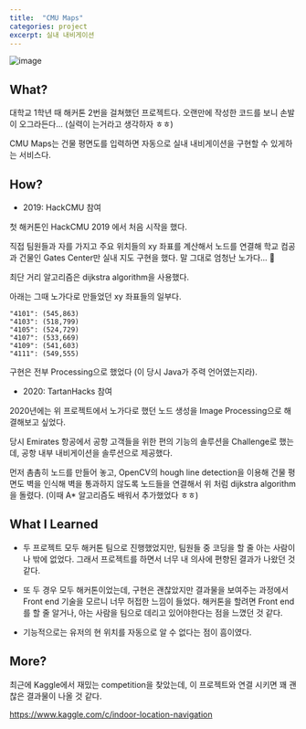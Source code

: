 ```yaml
---
title:  "CMU Maps"
categories: project
excerpt: 실내 내비게이션  
---
```

![image](https://user-images.githubusercontent.com/55306097/110480851-4ae40880-812a-11eb-9ab0-f0c1dcc0aa87.png)

## What?

대학교 1학년 때 해커톤 2번을 걸쳐했던 프로젝트다. 오랜만에 작성한 코드를 보니 손발이 오그라든다... (실력이 는거라고 생각하자 ㅎㅎ)

CMU Maps는 건물 평면도를 입력하면 자동으로 실내 내비게이션을 구현할 수 있게하는 서비스다.

## How?

- 2019: HackCMU 참여

첫 해커톤인 HackCMU 2019 에서 처음 시작을 했다. 

직접 팀원들과 자를 가지고 주요 위치들의 xy 좌표를 계산해서 노드를 연결해 학교 컴공과 건물인 Gates Center만 실내 지도 구현을 했다. 말 그대로 엄청난 노가다... :vomiting_face:	

최단 거리 알고리즘은 dijkstra algorithm을 사용했다. 

아래는 그때 노가다로 만들었던 xy 좌표들의 일부다.
```
"4101": (545,863)
"4103": (518,799)
"4105": (524,729)
"4107": (533,669)
"4109": (541,603)
"4111": (549,555)
```
구현은 전부 Processing으로 했었다 (이 당시 Java가 주력 언어였는지라).

- 2020: TartanHacks 참여

2020년에는 위 프로젝트에서 노가다로 했던 노드 생성을 Image Processing으로 해결해보고 싶었다.

당시 Emirates 항공에서 공항 고객들을 위한 편의 기능의 솔루션을 Challenge로 했는데, 공항 내부 내비게이션을 솔루션으로 제공했다.

먼저 촘촘히 노드를 만들어 놓고, OpenCV의 hough line detection을 이용해 건물 평면도 벽을 인식해 벽을 통과하지 않도록 노드들을 연결해서 위 처럼  dijkstra algorithm을 돌렸다. (이때 A* 알고리즘도 배워서 추가했었다 ㅎㅎ)

## What I Learned

- 두 프로젝트 모두 해커톤 팀으로 진행했었지만, 팀원들 중 코딩을 할 줄 아는 사람이 나 밖에 없었다. 그래서 프로젝트를 하면서 너무 내 의사에 편향된 결과가 나왔던 것 같다.

- 또 두 경우 모두 해커톤이었는데, 구현은 괜찮았지만 결과물을 보여주는 과정에서 Front end 기술을 모르니 너무 허접한 느낌이 들었다. 해커톤을 할려면 Front end를 할 줄 알거나, 아는 사람을 팀으로 데리고 있어야한다는 점을 느꼈던 것 같다.

- 기능적으로는 유저의 현 위치를 자동으로 알 수 없다는 점이 흠이였다.

## More?
최근에 Kaggle에서 재밌는 competition을 찾았는데, 이 프로젝트와 연결 시키면 꽤 괜찮은 결과물이 나올 것 같다. 

<https://www.kaggle.com/c/indoor-location-navigation>
